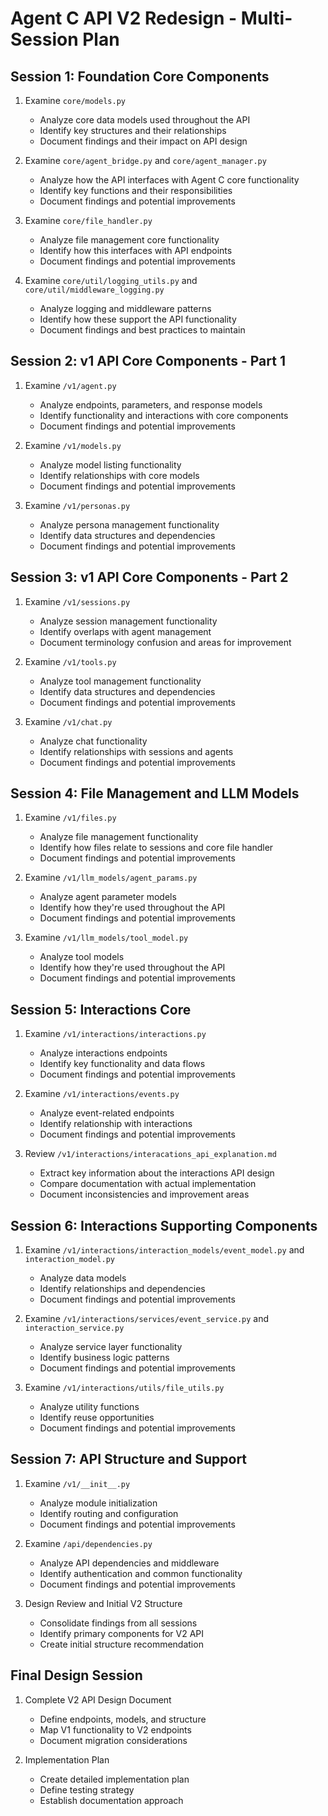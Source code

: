 # Agent C API V2 Redesign - Multi-Session Plan

## Session 1: Foundation Core Components
1. Examine `core/models.py`
   - Analyze core data models used throughout the API
   - Identify key structures and their relationships
   - Document findings and their impact on API design

2. Examine `core/agent_bridge.py` and `core/agent_manager.py`
   - Analyze how the API interfaces with Agent C core functionality
   - Identify key functions and their responsibilities
   - Document findings and potential improvements

3. Examine `core/file_handler.py`
   - Analyze file management core functionality
   - Identify how this interfaces with API endpoints
   - Document findings and potential improvements

4. Examine `core/util/logging_utils.py` and `core/util/middleware_logging.py`
   - Analyze logging and middleware patterns
   - Identify how these support the API functionality
   - Document findings and best practices to maintain

## Session 2: v1 API Core Components - Part 1
1. Examine `/v1/agent.py`
   - Analyze endpoints, parameters, and response models
   - Identify functionality and interactions with core components
   - Document findings and potential improvements

2. Examine `/v1/models.py`
   - Analyze model listing functionality
   - Identify relationships with core models
   - Document findings and potential improvements

3. Examine `/v1/personas.py`
   - Analyze persona management functionality
   - Identify data structures and dependencies
   - Document findings and potential improvements

## Session 3: v1 API Core Components - Part 2
1. Examine `/v1/sessions.py`
   - Analyze session management functionality
   - Identify overlaps with agent management
   - Document terminology confusion and areas for improvement

2. Examine `/v1/tools.py`
   - Analyze tool management functionality
   - Identify data structures and dependencies
   - Document findings and potential improvements

3. Examine `/v1/chat.py`
   - Analyze chat functionality
   - Identify relationships with sessions and agents
   - Document findings and potential improvements

## Session 4: File Management and LLM Models
1. Examine `/v1/files.py`
   - Analyze file management functionality
   - Identify how files relate to sessions and core file handler
   - Document findings and potential improvements

2. Examine `/v1/llm_models/agent_params.py`
   - Analyze agent parameter models
   - Identify how they're used throughout the API
   - Document findings and potential improvements

3. Examine `/v1/llm_models/tool_model.py`
   - Analyze tool models
   - Identify how they're used throughout the API
   - Document findings and potential improvements

## Session 5: Interactions Core
1. Examine `/v1/interactions/interactions.py`
   - Analyze interactions endpoints
   - Identify key functionality and data flows
   - Document findings and potential improvements

2. Examine `/v1/interactions/events.py`
   - Analyze event-related endpoints
   - Identify relationship with interactions
   - Document findings and potential improvements

3. Review `/v1/interactions/interacations_api_explanation.md`
   - Extract key information about the interactions API design
   - Compare documentation with actual implementation
   - Document inconsistencies and improvement areas

## Session 6: Interactions Supporting Components
1. Examine `/v1/interactions/interaction_models/event_model.py` and `interaction_model.py`
   - Analyze data models
   - Identify relationships and dependencies
   - Document findings and potential improvements

2. Examine `/v1/interactions/services/event_service.py` and `interaction_service.py`
   - Analyze service layer functionality
   - Identify business logic patterns
   - Document findings and potential improvements

3. Examine `/v1/interactions/utils/file_utils.py`
   - Analyze utility functions
   - Identify reuse opportunities
   - Document findings and potential improvements

## Session 7: API Structure and Support
1. Examine `/v1/__init__.py`
   - Analyze module initialization
   - Identify routing and configuration
   - Document findings and potential improvements

2. Examine `/api/dependencies.py`
   - Analyze API dependencies and middleware
   - Identify authentication and common functionality
   - Document findings and potential improvements

3. Design Review and Initial V2 Structure
   - Consolidate findings from all sessions
   - Identify primary components for V2 API
   - Create initial structure recommendation

## Final Design Session
1. Complete V2 API Design Document
   - Define endpoints, models, and structure
   - Map V1 functionality to V2 endpoints
   - Document migration considerations

2. Implementation Plan
   - Create detailed implementation plan
   - Define testing strategy
   - Establish documentation approach